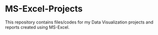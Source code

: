 # MS-Excel-Projects
This repository contains files/codes for my Data Visualization projects and reports created using MS-Excel.
